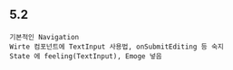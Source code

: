 ## 5.2

    기본적인 Navigation
    Wirte 컴포넌트에 TextInput 사용법, onSubmitEditing 등 숙지
    State 에 feeling(TextInput), Emoge 넣음
